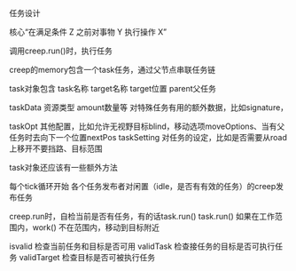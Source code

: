 任务设计

核心“在满足条件 Z 之前对事物 Y 执行操作 X”

调用creep.run()时，执行任务

creep的memory包含一个task任务，通过父节点串联任务链

task对象包含
task名称
target名称
target位置
parent父任务

taskData  资源类型 amount数量等  对特殊任务有用的额外数据，比如signature，

taskOpt 其他配置，比如允许无视野目标blind，移动选项moveOptions、当有父任务时去向下一个位置nextPos
taskSetting 对任务的设定，比如是否需要从road上移开不要挡路、目标范围


task对象还应该有一些额外方法



每个tick循环开始
各个任务发布者对闲置（idle，是否有有效的任务）的creep发布任务

creep.run时，自检当前是否有任务，有的话task.run()
task.run()
如果在工作范围内，work()
不在范围内，移动到目标附近



isvalid 检查当前任务和目标是否可用
validTask 检查接任务的目标是否可执行任务
validTarget 检查目标是否可被执行任务



